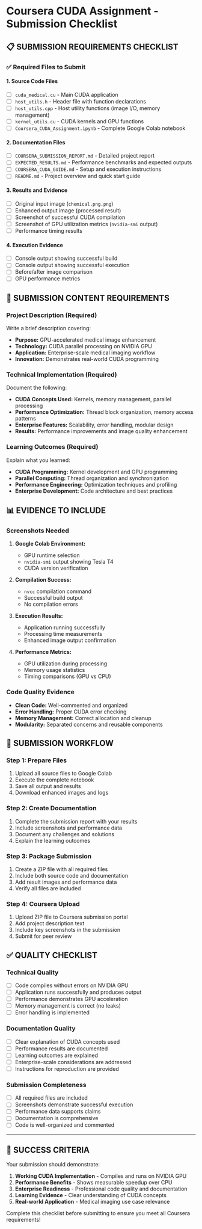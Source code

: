 # Coursera CUDA Assignment - Submission Checklist

## 📋 SUBMISSION REQUIREMENTS CHECKLIST

### ✅ Required Files to Submit

#### 1. Source Code Files
- [ ] `cuda_medical.cu` - Main CUDA application
- [ ] `host_utils.h` - Header file with function declarations  
- [ ] `host_utils.cpp` - Host utility functions (image I/O, memory management)
- [ ] `kernel_utils.cu` - CUDA kernels and GPU functions
- [ ] `Coursera_CUDA_Assignment.ipynb` - Complete Google Colab notebook

#### 2. Documentation Files
- [ ] `COURSERA_SUBMISSION_REPORT.md` - Detailed project report
- [ ] `EXPECTED_RESULTS.md` - Performance benchmarks and expected outputs
- [ ] `COURSERA_CUDA_GUIDE.md` - Setup and execution instructions
- [ ] `README.md` - Project overview and quick start guide

#### 3. Results and Evidence
- [ ] Original input image (`chemical.png.png`)
- [ ] Enhanced output image (processed result)
- [ ] Screenshot of successful CUDA compilation
- [ ] Screenshot of GPU utilization metrics (`nvidia-smi` output)
- [ ] Performance timing results

#### 4. Execution Evidence
- [ ] Console output showing successful build
- [ ] Console output showing successful execution
- [ ] Before/after image comparison
- [ ] GPU performance metrics

## 🎯 SUBMISSION CONTENT REQUIREMENTS

### Project Description (Required)
Write a brief description covering:
- **Purpose:** GPU-accelerated medical image enhancement
- **Technology:** CUDA parallel processing on NVIDIA GPU
- **Application:** Enterprise-scale medical imaging workflow
- **Innovation:** Demonstrates real-world CUDA programming

### Technical Implementation (Required)
Document the following:
- **CUDA Concepts Used:** Kernels, memory management, parallel processing
- **Performance Optimization:** Thread block organization, memory access patterns
- **Enterprise Features:** Scalability, error handling, modular design
- **Results:** Performance improvements and image quality enhancement

### Learning Outcomes (Required)
Explain what you learned:
- **CUDA Programming:** Kernel development and GPU programming
- **Parallel Computing:** Thread organization and synchronization
- **Performance Engineering:** Optimization techniques and profiling
- **Enterprise Development:** Code architecture and best practices

## 📊 EVIDENCE TO INCLUDE

### Screenshots Needed
1. **Google Colab Environment:**
   - GPU runtime selection
   - `nvidia-smi` output showing Tesla T4
   - CUDA version verification

2. **Compilation Success:**
   - `nvcc` compilation command
   - Successful build output
   - No compilation errors

3. **Execution Results:**
   - Application running successfully
   - Processing time measurements
   - Enhanced image output confirmation

4. **Performance Metrics:**
   - GPU utilization during processing
   - Memory usage statistics
   - Timing comparisons (GPU vs CPU)

### Code Quality Evidence
- **Clean Code:** Well-commented and organized
- **Error Handling:** Proper CUDA error checking
- **Memory Management:** Correct allocation and cleanup
- **Modularity:** Separated concerns and reusable components

## 🔄 SUBMISSION WORKFLOW

### Step 1: Prepare Files
1. Upload all source files to Google Colab
2. Execute the complete notebook
3. Save all output and results
4. Download enhanced images and logs

### Step 2: Create Documentation
1. Complete the submission report with your results
2. Include screenshots and performance data
3. Document any challenges and solutions
4. Explain the learning outcomes

### Step 3: Package Submission
1. Create a ZIP file with all required files
2. Include both source code and documentation
3. Add result images and performance data
4. Verify all files are included

### Step 4: Coursera Upload
1. Upload ZIP file to Coursera submission portal
2. Add project description text
3. Include key screenshots in the submission
4. Submit for peer review

## ✅ QUALITY CHECKLIST

### Technical Quality
- [ ] Code compiles without errors on NVIDIA GPU
- [ ] Application runs successfully and produces output
- [ ] Performance demonstrates GPU acceleration
- [ ] Memory management is correct (no leaks)
- [ ] Error handling is implemented

### Documentation Quality  
- [ ] Clear explanation of CUDA concepts used
- [ ] Performance results are documented
- [ ] Learning outcomes are explained
- [ ] Enterprise-scale considerations are addressed
- [ ] Instructions for reproduction are provided

### Submission Completeness
- [ ] All required files are included
- [ ] Screenshots demonstrate successful execution
- [ ] Performance data supports claims
- [ ] Documentation is comprehensive
- [ ] Code is well-organized and commented

---

## 🎉 SUCCESS CRITERIA

Your submission should demonstrate:
1. **Working CUDA Implementation** - Compiles and runs on NVIDIA GPU
2. **Performance Benefits** - Shows measurable speedup over CPU
3. **Enterprise Readiness** - Professional code quality and documentation
4. **Learning Evidence** - Clear understanding of CUDA concepts
5. **Real-world Application** - Medical imaging use case relevance

Complete this checklist before submitting to ensure you meet all Coursera requirements!
